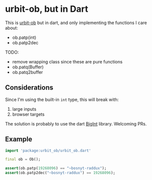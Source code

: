 # urbit-ob, but in Dart

This is [urbit-ob](https://github.com/urbit/urbit-ob) but in dart, and only implementing the functions I care about:

- ob.patp(int)
- ob.patp2dec

TODO:

- remove wrapping class since these are pure functions
- ob.patq(Buffer)
- ob.patq2buffer

## Considerations

Since I'm using the built-in `int` type, this will break with:
1) large inputs
2) browser targets

The solution is probably to use the dart [BigInt](https://api.dartlang.org/stable/2.5.2/dart-core/BigInt-class.html) library. Welcoming PRs.

## Example

```dart
import 'package:urbit_ob/urbit_ob.dart'

final ob = Ob();

assert(ob.patp(19268096) == "~bosnyt-raddux");
assert(ob.patp2dec("~bosnyt-raddux") == 19268096);
```
